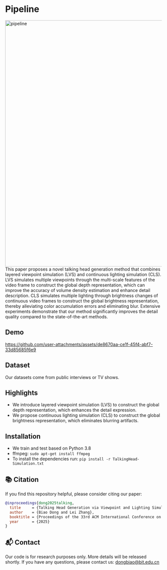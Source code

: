 # Pipeline
<img width="1533" height="792" alt="pipeline" src="https://github.com/user-attachments/assets/88516837-83fd-4c70-8675-a7516179f52c" />
This paper proposes a novel talking head generation method that combines layered viewpoint simulation (LVS) and continuous lighting simulation (CLS). LVS simulates multiple viewpoints through the multi-scale features of the video frame to construct the global depth representation, which can improve the accuracy of volume density estimation and enhance detail description. CLS simulates multiple lighting through brightness changes of continuous video frames to construct the global brightness representation, thereby alleviating color accumulation errors and eliminating blur. Extensive experiments demonstrate that our method significantly improves the detail quality compared to the state-of-the-art methods.

## **Demo**
https://github.com/user-attachments/assets/de8670aa-ce1f-45f4-abf7-33d85685f6e9


## **Dataset**
Our datasets come from public interviews or TV shows.

## **Highlights**
-  We introduce layered viewpoint simulation (LVS) to construct the global depth representation, which enhances the detail expression.
-  We propose continuous lighting simulation (CLS) to construct the global brightness representation, which eliminates blurring artifacts.

## **Installation**
-  We train and test based on Python 3.8
-  ffmpeg: ```sudo apt-get install ffmpeg```
-  To install the dependencies run: ```pip install -r TalkingHead-Simulation.txt```

## **📚 Citation**
If you find this repository helpful, please consider citing our paper:

```bibtex
@inproceedings{dong2025talking,
  title     = {Talking Head Generation via Viewpoint and Lighting Simulation Based on Global Representation},
  author    = {Biao Dong and Lei Zhang},
  booktitle = {Proceedings of the 33rd ACM International Conference on Multimedia (ACM MM)},
  year      = {2025}
}

```


## **📬 Contact**
Our code is for research purposes only. More details will be released shortly. If you have any questions, please contact us: dongbiao@bit.edu.cn
